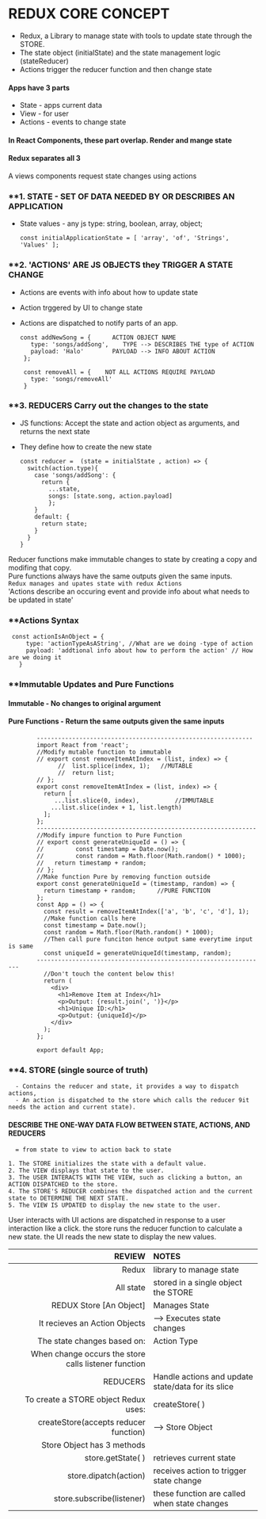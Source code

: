 # REDUX CORE CONCEPT
- Redux, a Library to manage state with tools to update state through the STORE.
- The state object (initialState) and the state management logic (stateReducer)
- Actions trigger the reducer function and then change state
#### Apps have 3 parts
- State - apps current data
- View - for user
- Actions - events to change state
#### In React Components, these part overlap. Render and mange state

#### Redux separates all 3
A views components request state changes using actions
### **1. STATE - SET OF DATA NEEDED BY OR DESCRIBES AN APPLICATION
- State values - any js type: string, boolean, array, object;

      const initialApplicationState = [ 'array', 'of', 'Strings', 'Values' ];
### **2. 'ACTIONS' ARE JS OBJECTS they TRIGGER A STATE CHANGE 
- Actions are events with info about how to update state
- Action trggered by UI to change state
- Actions are dispatched to notify parts of an app.

      const addNewSong = {      ACTION OBJECT NAME
         type: 'songs/addSong',    TYPE --> DESCRIBES THE type of ACTION
         payload: 'Halo'        PAYLOAD --> INFO ABOUT ACTION
       };
  
       const removeAll = {    NOT ALL ACTIONS REQUIRE PAYLOAD
         type: 'songs/removeAll'   
       }

### **3. REDUCERS Carry out the changes to the state
 - JS functions: Accept the state and action object as arguments, and returns the next state
 - They define how to create the new state</br>
 
       const reducer =  (state = initialState , action) => {
         switch(action.type){
           case 'songs/addSong': {
             return {
               ...state,
               songs: [state.song, action.payload]
               };
           }
           default: {
             return state;
           }
         }
       }
Reducer functions make immutable changes to state by creating a copy and modifing that copy.</br>
Pure functions always have the same outputs given the same inputs.</br>
 `Redux manages and upates state with redux Actions`</br>
 'Actions describe an occuring event and provide info about what needs to be updated in state'</br>
 ### **Actions Syntax
 
     const actionIsAnObject = {
         type: 'actionTypeAsAString', //What are we doing -type of action
         payload: 'addtional info about how to perform the action' // How are we doing it
       }   
 ### **Immutable Updates and Pure Functions
 #### Immutable - No changes to original argument
 #### Pure Functions - Return the same outputs given the same inputs
            -------------------------------------------------------------
            import React from 'react';
            //Modify mutable function to immutable
            // export const removeItemAtIndex = (list, index) => {
                  //  list.splice(index, 1);   //MUTABLE
                  //  return list; 
            // };
            export const removeItemAtIndex = (list, index) => {
              return [
                 ...list.slice(0, index),          //IMMUTABLE
                ...list.slice(index + 1, list.length)
              ]; 
            };
            --------------------------------------------------------------
            //Modify impure function to Pure Function
            // export const generateUniqueId = () => {
            //         const timestamp = Date.now();
            //         const random = Math.floor(Math.random() * 1000);
            //   return timestamp + random;
            // };
            //Make function Pure by removing function outside
            export const generateUniqueId = (timestamp, random) => {
              return timestamp + random;      //PURE FUNCTION
            };
            const App = () => {
              const result = removeItemAtIndex(['a', 'b', 'c', 'd'], 1);
              //Make function calls here
              const timestamp = Date.now();
              const random = Math.floor(Math.random() * 1000);
              //Then call pure funciton hence output same everytime input is same
              const uniqueId = generateUniqueId(timestamp, random);
            -----------------------------------------------------------------
              //Don't touch the content below this!
              return (
                <div>
                  <h1>Remove Item at Index</h1>
                  <p>Output: {result.join(', ')}</p>
                  <h1>Unique ID:</h1>
                  <p>Output: {uniqueId}</p>
                </div>
              );
            };
            
            export default App;
### **4. STORE (single source of truth)

      - Contains the reducer and state, it provides a way to dispatch actions,
      - An action is dispatched to the store which calls the reducer 9it needs the action and current state).
      
#### DESCRIBE THE ONE-WAY DATA FLOW BETWEEN STATE, ACTIONS, AND REDUCERS
      = from state to view to action back to state
`1. The STORE initializes the state with a default value.`</br>
`2. The VIEW displays that state to the user.`</br>
`3. The USER INTERACTS WITH THE VIEW, such as clicking a button, an ACTION DISPATCHED to the store.`</br>
`4. The STORE'S REDUCER combines the dispatched action and the current state to DETERMINE THE NEXT STATE.`</br>
`5. The VIEW IS UPDATED to display the new state to the user.`</br>

User interacts with UI
actions are dispatched in response to a user interaction like a click.
the store runs the reducer function to calculate a new state.
the UI reads the new state to display the new values.

|REVIEW|NOTES|
|----:|:---|
|Redux| library to manage state|
|All state| stored in a single object the STORE|
|REDUX Store [An Object]|Manages State|
|It recieves an Action Objects|--> Executes state changes|
|The state changes based on: |Action Type|
|When change occurs the store calls listener function||
|REDUCERS|Handle actions and update state/data for its slice|
|To create a STORE object Redux uses:| createStore( )|
|createStore(accepts reducer function)| --> Store Object|
|Store Object has 3 methods||
|store.getState( )|retrieves current state|
|store.dipatch(action)|receives action to trigger state change|
|store.subscribe(listener)|these function are called when state changes|
